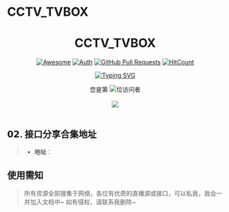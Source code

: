 # CCTV_TVBOX

<div align="center">
<h1>CCTV_TVBOX</h1>

[![Awesome](https://awesome.re/badge.svg)](https://awesome.re)
[![Auth](https://img.shields.io/badge/Auth-Terry-ff69b4)](https://github.com/tengxing)
[![GitHub Pull Requests](https://img.shields.io/github/stars/tengxing/CCTV_TVBOX?logo=Undertale)](https://github.com/tengxing/CCTV_TVBOX/stargazers)
[![HitCount](https://views.whatilearened.today/views/github/tengxing/CCTV_TVBOX.svg)](https://github.com/tengxing/CCTV_TVBOX)

[![Typing SVG](https://readme-typing-svg.demolab.com?font=Fira+Code&weight=900&size=22&duration=4000&pause=1000&color=140900&center=true&vCenter=true&width=550&height=30&lines=%E2%AD%90%E4%BC%98%E8%B4%A8%E6%8E%A5%E5%8F%A3%C2%B7%E7%9B%B4%E6%92%AD%E6%BA%90%C2%B7%E7%9B%B8%E5%85%B3%E8%BD%AF%E4%BB%B6%E5%92%8C%E7%BD%91%E7%AB%99%E7%9A%84%E6%90%9C%E9%9B%86%E5%88%86%E4%BA%AB%E2%AD%90)](https://git.io/typing-svg)

您是第  <img src="https://profile-counter.glitch.me/tengxing/count.svg" />位访问者
<br><br>
<img src="https://v2.jinrishici.com/one.svg?font-size=24&spacing=2&color=DeepPink ">
</div>



<img src="https://cdn.jsdelivr.net/gh/eryajf/tu@main/img/image_20240420_214408.gif" width="100%"  height="2">

## 𝟬𝟮. 接口分享合集地址

>* **地址**：

## 使用需知

>所有资源全部搜集于网络，各位有优质的直播源或接口，可以私我，我会一并加入文档中~ 如有侵权，请联系我删除~
